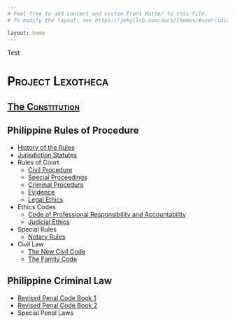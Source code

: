 ```yaml
---
# Feel free to add content and custom Front Matter to this file.
# To modify the layout, see https://jekyllrb.com/docs/themes/#overriding-theme-defaults

layout: home
---
```

<!-- There's a comment here so it doesn't include the title in the top bar. -->

Test

# <span style="font-variant:small-caps;">Project Lexotheca</span>

## <a href=cns> The <span style="font-variant:small-caps;">Constitution</span></a>
## Philippine Rules of Procedure
- <a href="PRoP/hst">History of the Rules</a><br>
- <a href="PRoP/jrd">Jurisdiction Statutes</a><br>
- Rules of Court
    - <a href=cvp>Civil Procedure</a><br>
    - <a href=spp>Special Proceedings</a><br>
    - <a href=crp>Criminal Procedure</a><br>
    - <a href=evd>Evidence</a><br>
    - <a href=lge>Legal Ethics</a><br>
- Ethics Codes
    - <a href=cpra>Code of Professional Responsibility and Accountability</a><br>
    - <a href=jde>Judicial Ethics</a><br>
- Special Rules
    - <a href="spr/notary">Notary Rules</a><br>
- Civil Law
    - <a href="cvl/ncc">The New Civil Code</a><br>
    - <a href="cvl/fc">The Family Code</a><br>

## Philippine Criminal Law
- <a href=rpc1>Revised Penal Code Book 1</a><br>
- <a href=rpc2>Revised Penal Code Book 2</a><br>
- Special Penal Laws